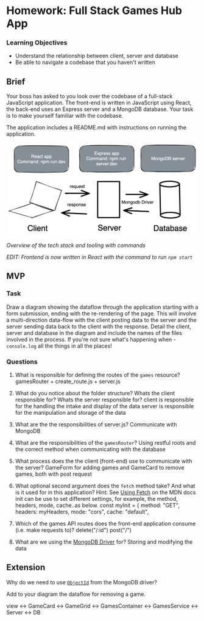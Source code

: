 # Homework: Full Stack Games Hub App

### Learning Objectives

- Understand the relationship between client, server and database
- Be able to navigate a codebase that you haven't written

## Brief

Your boss has asked to you look over the codebase of a full-stack JavaScript application. The front-end is written in JavaScript using React, the back-end uses an Express server and a MongoDB database. Your task is to make yourself familiar with the codebase.

The application includes a README.md with instructions on running the application.

![Overview of the tech stack and tooling with commands](images/full_stack_js.png)

*Overview of the tech stack and tooling with commands*

*EDIT: Frontend is now written in React with the command to run `npm start`*

## MVP

### Task

Draw a diagram showing the dataflow through the application starting with a form submission, ending with the re-rendering of the page. This will involve a multi-direction data-flow with the client posting data to the server and the server sending data back to the client with the response. Detail the client, server and database in the diagram and include the names of the files involved in the process. If you're not sure what's happening when - `console.log` all the things in all the places!

### Questions

1. What is responsible for defining the routes of the `games` resource?
    gamesRouter + create_route.js + server.js

2. What do you notice about the folder structure?  Whats the client responsible for? Whats the server responsible for?
    client is responsible for the handling the intake and display of the data
    server is responsible for the manipulation and storage of the data

3. What are the the responsibilities of server.js?
    Communicate with MongoDB

4. What are the responsibilities of the `gamesRouter`?
    Using restful roots and the correct method when communicating with the database

5. What process does the the client (front-end) use to communicate with the server?
    GameForm for adding games and GameCard to remove games, both with post request

6. What optional second argument does the `fetch` method take? And what is it used for in this application? Hint: See [Using Fetch](https://developer.mozilla.org/en-US/docs/Web/API/Fetch_API/Using_Fetch) on the MDN docs
    init can be use to set different settings, for example, the method, headers, mode, cache..as below.
    const myInit = {
        method: "GET",
        headers: myHeaders,
        mode: "cors",
        cache: "default",

7. Which of the games API routes does the front-end application consume (i.e. make requests to)?
    delete("/:id")
    post("/")

8. What are we using the [MongoDB Driver](http://mongodb.github.io/node-mongodb-native/) for?
    Storing and modifying the data

## Extension

Why do we need to use [`ObjectId`](https://mongodb.github.io/node-mongodb-native/api-bson-generated/objectid.html) from the MongoDB driver?

Add to your diagram the dataflow for removing a game.

view <-> GameCard <-> GameGrid <-> GamesContainer <-> GamesService <-> Server <-> DB
